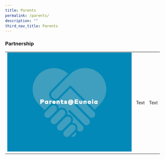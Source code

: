 ```yaml
---
title: Parents
permalink: /parents/
description: ""
third_nav_title: Parents
---
```

### Partnership

|  |  |  |
| -------- | -------- | -------- |
| <a href="https://staging.d2ftoa31ukircm.amplifyapp.com/parents/ppg/"> <img style="width:100%" src="/images/parents@euonia.jpg"> </a> | Text     | Text     |